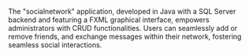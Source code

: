 The "socialnetwork" application, developed in Java with a SQL Server backend and featuring a FXML graphical interface, empowers administrators with CRUD functionalities. Users can seamlessly add or remove friends, and exchange messages within their network, fostering seamless social interactions.
